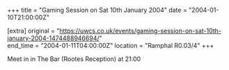 +++
title = "Gaming Session on Sat 10th January 2004"
date = "2004-01-10T21:00:00Z"

[extra]
original = "https://uwcs.co.uk/events/gaming-session-on-sat-10th-january-2004-1474488946694/"    
end_time = "2004-01-11T04:00:00Z"
location = "Ramphal R0.03/4"
+++

Meet in in The Bar (Rootes Reception) at 21:00

